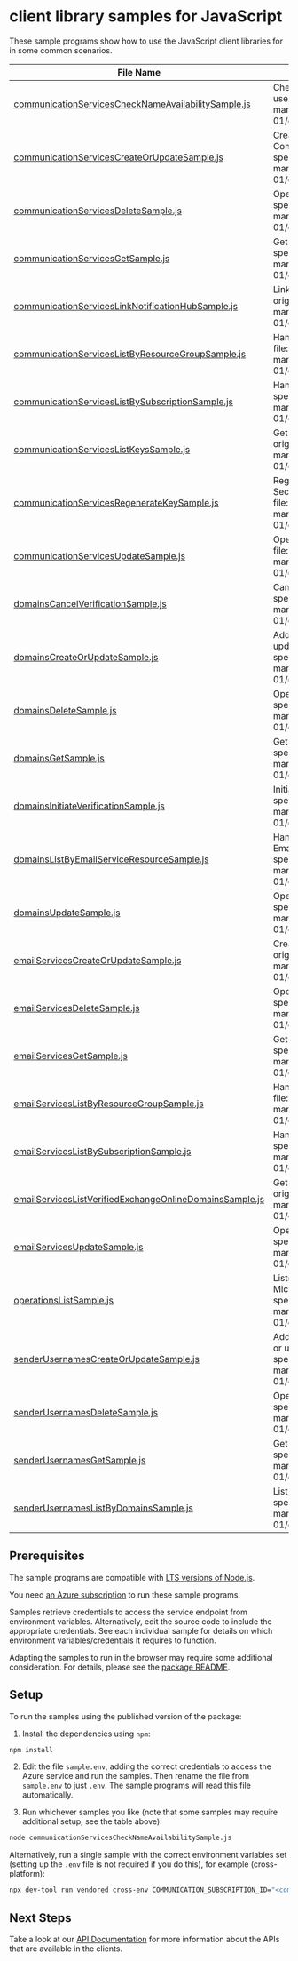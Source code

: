# client library samples for JavaScript

These sample programs show how to use the JavaScript client libraries for in some common scenarios.

| **File Name**                                                                                                   | **Description**                                                                                                                                                                                                                                                              |
| --------------------------------------------------------------------------------------------------------------- | ---------------------------------------------------------------------------------------------------------------------------------------------------------------------------------------------------------------------------------------------------------------------------- |
| [communicationServicesCheckNameAvailabilitySample.js][communicationserviceschecknameavailabilitysample]         | Checks that the CommunicationService name is valid and is not already in use. x-ms-original-file: specification/communication/resource-manager/Microsoft.Communication/stable/2023-04-01/examples/communicationServices/checkNameAvailabilityAvailable.json                  |
| [communicationServicesCreateOrUpdateSample.js][communicationservicescreateorupdatesample]                       | Create a new CommunicationService or update an existing CommunicationService. x-ms-original-file: specification/communication/resource-manager/Microsoft.Communication/stable/2023-04-01/examples/communicationServices/createOrUpdate.json                                  |
| [communicationServicesDeleteSample.js][communicationservicesdeletesample]                                       | Operation to delete a CommunicationService. x-ms-original-file: specification/communication/resource-manager/Microsoft.Communication/stable/2023-04-01/examples/communicationServices/delete.json                                                                            |
| [communicationServicesGetSample.js][communicationservicesgetsample]                                             | Get the CommunicationService and its properties. x-ms-original-file: specification/communication/resource-manager/Microsoft.Communication/stable/2023-04-01/examples/communicationServices/get.json                                                                          |
| [communicationServicesLinkNotificationHubSample.js][communicationserviceslinknotificationhubsample]             | Links an Azure Notification Hub to this communication service. x-ms-original-file: specification/communication/resource-manager/Microsoft.Communication/stable/2023-04-01/examples/communicationServices/linkNotificationHub.json                                            |
| [communicationServicesListByResourceGroupSample.js][communicationserviceslistbyresourcegroupsample]             | Handles requests to list all resources in a resource group. x-ms-original-file: specification/communication/resource-manager/Microsoft.Communication/stable/2023-04-01/examples/communicationServices/listByResourceGroup.json                                               |
| [communicationServicesListBySubscriptionSample.js][communicationserviceslistbysubscriptionsample]               | Handles requests to list all resources in a subscription. x-ms-original-file: specification/communication/resource-manager/Microsoft.Communication/stable/2023-04-01/examples/communicationServices/listBySubscription.json                                                  |
| [communicationServicesListKeysSample.js][communicationserviceslistkeyssample]                                   | Get the access keys of the CommunicationService resource. x-ms-original-file: specification/communication/resource-manager/Microsoft.Communication/stable/2023-04-01/examples/communicationServices/listKeys.json                                                            |
| [communicationServicesRegenerateKeySample.js][communicationservicesregeneratekeysample]                         | Regenerate CommunicationService access key. PrimaryKey and SecondaryKey cannot be regenerated at the same time. x-ms-original-file: specification/communication/resource-manager/Microsoft.Communication/stable/2023-04-01/examples/communicationServices/regenerateKey.json |
| [communicationServicesUpdateSample.js][communicationservicesupdatesample]                                       | Operation to update an existing CommunicationService. x-ms-original-file: specification/communication/resource-manager/Microsoft.Communication/stable/2023-04-01/examples/communicationServices/update.json                                                                  |
| [domainsCancelVerificationSample.js][domainscancelverificationsample]                                           | Cancel verification of DNS record. x-ms-original-file: specification/communication/resource-manager/Microsoft.Communication/stable/2023-04-01/examples/domains/cancelVerification.json                                                                                       |
| [domainsCreateOrUpdateSample.js][domainscreateorupdatesample]                                                   | Add a new Domains resource under the parent EmailService resource or update an existing Domains resource. x-ms-original-file: specification/communication/resource-manager/Microsoft.Communication/stable/2023-04-01/examples/domains/createOrUpdate.json                    |
| [domainsDeleteSample.js][domainsdeletesample]                                                                   | Operation to delete a Domains resource. x-ms-original-file: specification/communication/resource-manager/Microsoft.Communication/stable/2023-04-01/examples/domains/delete.json                                                                                              |
| [domainsGetSample.js][domainsgetsample]                                                                         | Get the Domains resource and its properties. x-ms-original-file: specification/communication/resource-manager/Microsoft.Communication/stable/2023-04-01/examples/domains/get.json                                                                                            |
| [domainsInitiateVerificationSample.js][domainsinitiateverificationsample]                                       | Initiate verification of DNS record. x-ms-original-file: specification/communication/resource-manager/Microsoft.Communication/stable/2023-04-01/examples/domains/initiateVerification.json                                                                                   |
| [domainsListByEmailServiceResourceSample.js][domainslistbyemailserviceresourcesample]                           | Handles requests to list all Domains resources under the parent EmailServices resource. x-ms-original-file: specification/communication/resource-manager/Microsoft.Communication/stable/2023-04-01/examples/domains/listByEmailService.json                                  |
| [domainsUpdateSample.js][domainsupdatesample]                                                                   | Operation to update an existing Domains resource. x-ms-original-file: specification/communication/resource-manager/Microsoft.Communication/stable/2023-04-01/examples/domains/update.json                                                                                    |
| [emailServicesCreateOrUpdateSample.js][emailservicescreateorupdatesample]                                       | Create a new EmailService or update an existing EmailService. x-ms-original-file: specification/communication/resource-manager/Microsoft.Communication/stable/2023-04-01/examples/emailServices/createOrUpdate.json                                                          |
| [emailServicesDeleteSample.js][emailservicesdeletesample]                                                       | Operation to delete a EmailService. x-ms-original-file: specification/communication/resource-manager/Microsoft.Communication/stable/2023-04-01/examples/emailServices/delete.json                                                                                            |
| [emailServicesGetSample.js][emailservicesgetsample]                                                             | Get the EmailService and its properties. x-ms-original-file: specification/communication/resource-manager/Microsoft.Communication/stable/2023-04-01/examples/emailServices/get.json                                                                                          |
| [emailServicesListByResourceGroupSample.js][emailserviceslistbyresourcegroupsample]                             | Handles requests to list all resources in a resource group. x-ms-original-file: specification/communication/resource-manager/Microsoft.Communication/stable/2023-04-01/examples/emailServices/listByResourceGroup.json                                                       |
| [emailServicesListBySubscriptionSample.js][emailserviceslistbysubscriptionsample]                               | Handles requests to list all resources in a subscription. x-ms-original-file: specification/communication/resource-manager/Microsoft.Communication/stable/2023-04-01/examples/emailServices/listBySubscription.json                                                          |
| [emailServicesListVerifiedExchangeOnlineDomainsSample.js][emailserviceslistverifiedexchangeonlinedomainssample] | Get a list of domains that are fully verified in Exchange Online. x-ms-original-file: specification/communication/resource-manager/Microsoft.Communication/stable/2023-04-01/examples/emailServices/getVerifiedExchangeOnlineDomains.json                                    |
| [emailServicesUpdateSample.js][emailservicesupdatesample]                                                       | Operation to update an existing EmailService. x-ms-original-file: specification/communication/resource-manager/Microsoft.Communication/stable/2023-04-01/examples/emailServices/update.json                                                                                  |
| [operationsListSample.js][operationslistsample]                                                                 | Lists all of the available REST API operations of the Microsoft.Communication provider. x-ms-original-file: specification/communication/resource-manager/Microsoft.Communication/stable/2023-04-01/examples/communicationServices/operationsList.json                        |
| [senderUsernamesCreateOrUpdateSample.js][senderusernamescreateorupdatesample]                                   | Add a new SenderUsername resource under the parent Domains resource or update an existing SenderUsername resource. x-ms-original-file: specification/communication/resource-manager/Microsoft.Communication/stable/2023-04-01/examples/senderUsernames/createOrUpdate.json   |
| [senderUsernamesDeleteSample.js][senderusernamesdeletesample]                                                   | Operation to delete a SenderUsernames resource. x-ms-original-file: specification/communication/resource-manager/Microsoft.Communication/stable/2023-04-01/examples/senderUsernames/delete.json                                                                              |
| [senderUsernamesGetSample.js][senderusernamesgetsample]                                                         | Get a valid sender username for a domains resource. x-ms-original-file: specification/communication/resource-manager/Microsoft.Communication/stable/2023-04-01/examples/senderUsernames/get.json                                                                             |
| [senderUsernamesListByDomainsSample.js][senderusernameslistbydomainssample]                                     | List all valid sender usernames for a domains resource. x-ms-original-file: specification/communication/resource-manager/Microsoft.Communication/stable/2023-04-01/examples/senderUsernames/listByDomain.json                                                                |

## Prerequisites

The sample programs are compatible with [LTS versions of Node.js](https://github.com/nodejs/release#release-schedule).

You need [an Azure subscription][freesub] to run these sample programs.

Samples retrieve credentials to access the service endpoint from environment variables. Alternatively, edit the source code to include the appropriate credentials. See each individual sample for details on which environment variables/credentials it requires to function.

Adapting the samples to run in the browser may require some additional consideration. For details, please see the [package README][package].

## Setup

To run the samples using the published version of the package:

1. Install the dependencies using `npm`:

```bash
npm install
```

2. Edit the file `sample.env`, adding the correct credentials to access the Azure service and run the samples. Then rename the file from `sample.env` to just `.env`. The sample programs will read this file automatically.

3. Run whichever samples you like (note that some samples may require additional setup, see the table above):

```bash
node communicationServicesCheckNameAvailabilitySample.js
```

Alternatively, run a single sample with the correct environment variables set (setting up the `.env` file is not required if you do this), for example (cross-platform):

```bash
npx dev-tool run vendored cross-env COMMUNICATION_SUBSCRIPTION_ID="<communication subscription id>" node communicationServicesCheckNameAvailabilitySample.js
```

## Next Steps

Take a look at our [API Documentation][apiref] for more information about the APIs that are available in the clients.

[communicationserviceschecknameavailabilitysample]: https://github.com/Azure/azure-sdk-for-js/blob/main/sdk/communication/arm-communication/samples/v4/javascript/communicationServicesCheckNameAvailabilitySample.js
[communicationservicescreateorupdatesample]: https://github.com/Azure/azure-sdk-for-js/blob/main/sdk/communication/arm-communication/samples/v4/javascript/communicationServicesCreateOrUpdateSample.js
[communicationservicesdeletesample]: https://github.com/Azure/azure-sdk-for-js/blob/main/sdk/communication/arm-communication/samples/v4/javascript/communicationServicesDeleteSample.js
[communicationservicesgetsample]: https://github.com/Azure/azure-sdk-for-js/blob/main/sdk/communication/arm-communication/samples/v4/javascript/communicationServicesGetSample.js
[communicationserviceslinknotificationhubsample]: https://github.com/Azure/azure-sdk-for-js/blob/main/sdk/communication/arm-communication/samples/v4/javascript/communicationServicesLinkNotificationHubSample.js
[communicationserviceslistbyresourcegroupsample]: https://github.com/Azure/azure-sdk-for-js/blob/main/sdk/communication/arm-communication/samples/v4/javascript/communicationServicesListByResourceGroupSample.js
[communicationserviceslistbysubscriptionsample]: https://github.com/Azure/azure-sdk-for-js/blob/main/sdk/communication/arm-communication/samples/v4/javascript/communicationServicesListBySubscriptionSample.js
[communicationserviceslistkeyssample]: https://github.com/Azure/azure-sdk-for-js/blob/main/sdk/communication/arm-communication/samples/v4/javascript/communicationServicesListKeysSample.js
[communicationservicesregeneratekeysample]: https://github.com/Azure/azure-sdk-for-js/blob/main/sdk/communication/arm-communication/samples/v4/javascript/communicationServicesRegenerateKeySample.js
[communicationservicesupdatesample]: https://github.com/Azure/azure-sdk-for-js/blob/main/sdk/communication/arm-communication/samples/v4/javascript/communicationServicesUpdateSample.js
[domainscancelverificationsample]: https://github.com/Azure/azure-sdk-for-js/blob/main/sdk/communication/arm-communication/samples/v4/javascript/domainsCancelVerificationSample.js
[domainscreateorupdatesample]: https://github.com/Azure/azure-sdk-for-js/blob/main/sdk/communication/arm-communication/samples/v4/javascript/domainsCreateOrUpdateSample.js
[domainsdeletesample]: https://github.com/Azure/azure-sdk-for-js/blob/main/sdk/communication/arm-communication/samples/v4/javascript/domainsDeleteSample.js
[domainsgetsample]: https://github.com/Azure/azure-sdk-for-js/blob/main/sdk/communication/arm-communication/samples/v4/javascript/domainsGetSample.js
[domainsinitiateverificationsample]: https://github.com/Azure/azure-sdk-for-js/blob/main/sdk/communication/arm-communication/samples/v4/javascript/domainsInitiateVerificationSample.js
[domainslistbyemailserviceresourcesample]: https://github.com/Azure/azure-sdk-for-js/blob/main/sdk/communication/arm-communication/samples/v4/javascript/domainsListByEmailServiceResourceSample.js
[domainsupdatesample]: https://github.com/Azure/azure-sdk-for-js/blob/main/sdk/communication/arm-communication/samples/v4/javascript/domainsUpdateSample.js
[emailservicescreateorupdatesample]: https://github.com/Azure/azure-sdk-for-js/blob/main/sdk/communication/arm-communication/samples/v4/javascript/emailServicesCreateOrUpdateSample.js
[emailservicesdeletesample]: https://github.com/Azure/azure-sdk-for-js/blob/main/sdk/communication/arm-communication/samples/v4/javascript/emailServicesDeleteSample.js
[emailservicesgetsample]: https://github.com/Azure/azure-sdk-for-js/blob/main/sdk/communication/arm-communication/samples/v4/javascript/emailServicesGetSample.js
[emailserviceslistbyresourcegroupsample]: https://github.com/Azure/azure-sdk-for-js/blob/main/sdk/communication/arm-communication/samples/v4/javascript/emailServicesListByResourceGroupSample.js
[emailserviceslistbysubscriptionsample]: https://github.com/Azure/azure-sdk-for-js/blob/main/sdk/communication/arm-communication/samples/v4/javascript/emailServicesListBySubscriptionSample.js
[emailserviceslistverifiedexchangeonlinedomainssample]: https://github.com/Azure/azure-sdk-for-js/blob/main/sdk/communication/arm-communication/samples/v4/javascript/emailServicesListVerifiedExchangeOnlineDomainsSample.js
[emailservicesupdatesample]: https://github.com/Azure/azure-sdk-for-js/blob/main/sdk/communication/arm-communication/samples/v4/javascript/emailServicesUpdateSample.js
[operationslistsample]: https://github.com/Azure/azure-sdk-for-js/blob/main/sdk/communication/arm-communication/samples/v4/javascript/operationsListSample.js
[senderusernamescreateorupdatesample]: https://github.com/Azure/azure-sdk-for-js/blob/main/sdk/communication/arm-communication/samples/v4/javascript/senderUsernamesCreateOrUpdateSample.js
[senderusernamesdeletesample]: https://github.com/Azure/azure-sdk-for-js/blob/main/sdk/communication/arm-communication/samples/v4/javascript/senderUsernamesDeleteSample.js
[senderusernamesgetsample]: https://github.com/Azure/azure-sdk-for-js/blob/main/sdk/communication/arm-communication/samples/v4/javascript/senderUsernamesGetSample.js
[senderusernameslistbydomainssample]: https://github.com/Azure/azure-sdk-for-js/blob/main/sdk/communication/arm-communication/samples/v4/javascript/senderUsernamesListByDomainsSample.js
[apiref]: https://docs.microsoft.com/javascript/api/@azure/arm-communication?view=azure-node-preview
[freesub]: https://azure.microsoft.com/free/
[package]: https://github.com/Azure/azure-sdk-for-js/tree/main/sdk/communication/arm-communication/README.md
